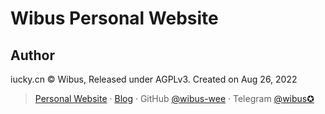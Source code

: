 # Wibus Personal Website

## Author

iucky.cn © Wibus, Released under AGPLv3. Created on Aug 26, 2022

> [Personal Website](http://iucky.cn/) · [Blog](https://blog.iucky.cn/) · GitHub [@wibus-wee](https://github.com/wibus-wee/) · Telegram [@wibus✪](https://t.me/wibus_wee)
